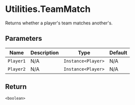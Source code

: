 # Utilities.TeamMatch
Returns whether a player's team matches another's.

## Parameters
| Name      | Description | Type               | Default |
| --------- | ----------- | ------------------ | ------- |
| `Player1` | N/A         | `Instance<Player>` | N/A     |
| `Player2` | N/A         | `Instance<Player>` | N/A     |

## Return
`<boolean>`
